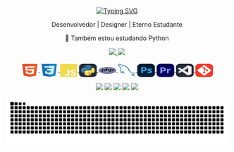 <p align="center">
  <a href="https://git.io/typing-svg">
    <img src="https://readme-typing-svg.demolab.com?font=Fira+Code&weight=600&size=25&pause=1000&color=ffffff&random=false&width=435&height=40&lines=Ol%C3%A1%2C+eu+sou+Raphael+Augusto!+%E2%98%95%F0%9F%92%BB%F0%9F%8C%9" alt="Typing SVG">
  </a>
</p>

<div align="center">
  
Desenvolvedor | Designer | Eterno Estudante


🌱 Também estou estudando Python


</div>
<div align="center">
  <a href="https://github.com/raphaelsantos141">
  <img height="150em" src="https://github-readme-stats.vercel.app/api?username=raphaelsantos141&show_icons=true&theme=dark&include_all_commits=true&count_private=true"/>
  <img height="150em" src="https://github-readme-stats.vercel.app/api/top-langs/?username=raphaelsantos141&layout=compact&langs_count=7&theme=dark"/>
</div>

  <div style="display: inline_block" align="center">
    <br>
    
  <img align="center" alt="HTML" height="30" width="40" src="https://raw.githubusercontent.com/devicons/devicon/master/icons/html5/html5-original.svg">
  <img align="center" alt="CSS" height="30" width="40" src="https://raw.githubusercontent.com/devicons/devicon/master/icons/css3/css3-original.svg">
  <img align="center" alt="Js" height="30" width="40" src="https://raw.githubusercontent.com/devicons/devicon/master/icons/javascript/javascript-plain.svg">
  <img align="center" alt="Python" height="30" width="40" src="https://github.com/tandpfun/skill-icons/raw/main/icons/Python-Dark.svg">
  <img align="center" alt="PHP" height="30" width="40" src="https://github.com/devicons/devicon/blob/master/icons/php/php-original.svg">
  <img align="center" alt="MySQL" height="30" width="40" src="https://github.com/devicons/devicon/blob/master/icons/mysql/mysql-original.svg">
  <img align="center" alt="Photoshop" height="30" width="40" src="https://github.com/tandpfun/skill-icons/raw/main/icons/Photoshop.svg">
  <img align="center" alt="Premiere" height="30" width="40" src="https://github.com/tandpfun/skill-icons/raw/main/icons/Premiere.svg">
  <img align="center" alt="VsCode" height="30" width="40" src="https://github.com/tandpfun/skill-icons/raw/main/icons/VSCode-Dark.svg">
  <img align="center" alt="Git" height="30" width="40" src="https://github.com/tandpfun/skill-icons/raw/main/icons/Git.svg">

</div>

  <p></p>
  <div align="center"> 
  <a href = "mailto:raphael.asantos@outlook.com"><img src="https://img.shields.io/badge/Microsoft_Outlook-0078D4?style=for-the-badge&logo=microsoft-outlook&logoColor=white"></a>
  <a href="https://www.instagram.com/raphael.adesign" target="_blank"><img src="https://img.shields.io/badge/-Instagram-%23E4405F?style=for-the-badge&logo=instagram&logoColor=white"></a>
  <a href = "https://www.facebook.com/raphaelaugustodosantos" target="_blank"><img src="https://img.shields.io/badge/Facebook-1877F2?style=for-the-badge&logo=facebook&logoColor=white"></a>
  <a href="https://www.linkedin.com/in/raphaelsantos141/" target="_blank"><img src="https://img.shields.io/badge/-LinkedIn-%230077B5?style=for-the-badge&logo=linkedin&logoColor=white"></a> 
  <a href="https://raphaelaugusto.vercel.app" target="_blank"><img src="https://img.shields.io/badge/Portfolio-255E63?style=for-the-badge&logo=About.me&logoColor=white"></a> 
</div>

![snake animation](https://github.com/raphaelsantos141/raphaelsantos141/blob/main/.github/workflows/github-contribution-grid-snake-dark.svg)

